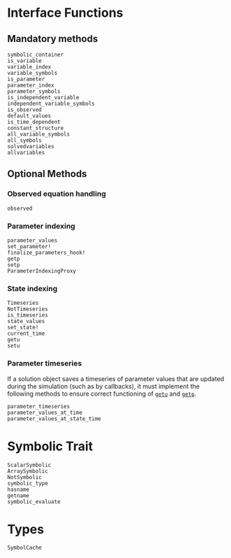 # Interface Functions

## Mandatory methods

```@docs
symbolic_container
is_variable
variable_index
variable_symbols
is_parameter
parameter_index
parameter_symbols
is_independent_variable
independent_variable_symbols
is_observed
default_values
is_time_dependent
constant_structure
all_variable_symbols
all_symbols
solvedvariables
allvariables
```

## Optional Methods

### Observed equation handling

```@docs
observed
```

### Parameter indexing

```@docs
parameter_values
set_parameter!
finalize_parameters_hook!
getp
setp
ParameterIndexingProxy
```

### State indexing

```@docs
Timeseries
NotTimeseries
is_timeseries
state_values
set_state!
current_time
getu
setu
```

### Parameter timeseries

If a solution object saves a timeseries of parameter values that are updated during the
simulation (such as by callbacks), it must implement the following methods to ensure
correct functioning of [`getu`](@ref) and [`getp`](@ref).

```@docs
parameter_timeseries
parameter_values_at_time
parameter_values_at_state_time
```

# Symbolic Trait

```@docs
ScalarSymbolic
ArraySymbolic
NotSymbolic
symbolic_type
hasname
getname
symbolic_evaluate
```

# Types

```@docs
SymbolCache
```
